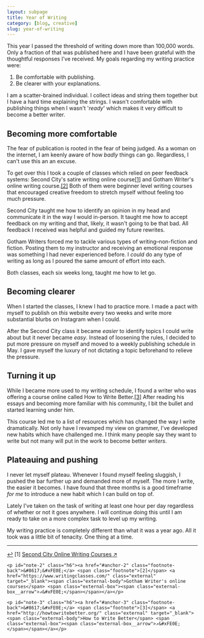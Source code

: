 ```yaml
---
layout: subpage
title: Year of Writing
category: [blog, creative]
slug: year-of-writing
---
```

This year I passed the threshold of writing down more than 100,000 words. Only a fraction of that was published here and I have been grateful with the thoughtful responses I've received. My goals regarding my writing practice were:

1. Be comfortable with publishing.
2. Be clearer with your explanations.

I am a scatter-brained individual. I collect ideas and string them together but I have a hard time explaining the strings. I wasn't comfortable with publishing things when I wasn't '_ready_' which makes it very difficult to become a better writer.

## Becoming more comfortable

The fear of publication is rooted in the fear of being judged. As a woman on the internet, I am keenly aware of how _badly_ things can go. Regardless, I can't use this an an excuse.

To get over this I took a couple of classes which relied on peer feedback systems: Second City's satire writing online course<a id="anchor-1" href="#note-1" class="fieldnotes-anchor">[1]</a> and Gotham Writer's online writing course.<a id="anchor-2" href="#note-2" class="fieldnotes-anchor">[2]</a> Both of them were beginner level writing courses that encouraged creative freedom to stretch myself without feeling too much pressure.

Second City taught me how to identify an opinion in my head and communicate it in the way I would in-person. It taught me how to accept feedback on my writing and that, likely, it wasn't going to be that bad. All feedback I received was helpful and guided my future rewrites. 

Gotham Writers forced me to tackle various types of writing–non-fiction and fiction. Posting them to my instructor and receiving an emotional response was something I had never experienced before. I _could_ do any type of writing as long as I poured the same amount of effort into each.

Both classes, each six weeks long, taught me how to let go.

## Becoming clearer

When I started the classes, I knew I had to practice more. I made a pact with myself to publish on _this_ website every two weeks and write more substantial blurbs on Instagram when I could.

After the Second City class it became _easier_ to identify topics I could write about but it never became _easy_. Instead of loosening the rules, I decided to put more pressure on myself and moved to a weekly publishing schedule in May. I gave myself the luxury of not dictating a topic beforehand to relieve the pressure.

## Turning it up

While I became more used to my writing schedule, I found a writer who was offering a course online called How to Write Better.<a id="anchor-3" href="#note-3" class="fieldnotes-anchor">[3]</a> After reading his essays and becoming more familiar with his community, I bit the bullet and started learning under him.

This course led me to a list of resources which has changed the way I write dramatically. Not only have I revamped my view on grammer, I've developed new habits which have challenged me. I think many people say they want to write but not many will put in the work to become better _writers_.

## Plateauing and pushing

I never let myself plateau. Whenever I found myself feeling sluggish, I pushed the bar further up and demanded more of myself. The more I write, the easier it becomes. I have found that three months is a good timeframe _for me_ to introduce a new habit which I can build on top of. 

Lately I've taken on the task of writing at least one hour per day regardless of whether or not it goes anywhere. I will continue doing this until I am ready to take on a more complex task to level up my writing.

My writing practice is completely different than what it was a year ago. All it took was a little bit of tenacity. One thing at a time.

<hr class="small">

<div class="fieldnotes">
    <p id="note-1" class="h6"><a href="#anchor-1" class="footnote-back">&#8617;&#xFE0E;</a> <span class="footnote">[1]</span> <a href="http://www.secondcity.com/courses/hollywood/online-classes/" class="external" target="_blank"><span class="external-body">Second City Online Writing Courses</span> <span class="external-box"><span class="external-box__arrow">↗&#xFE0E;</span></span></a></p>

    <p id="note-2" class="h6"><a href="#anchor-2" class="footnote-back">&#8617;&#xFE0E;</a> <span class="footnote">[2]</span> <a href="https://www.writingclasses.com/" class="external" target="_blank"><span class="external-body">Gotham Writer's online courses</span> <span class="external-box"><span class="external-box__arrow">↗&#xFE0E;</span></span></a></p>

    <p id="note-3" class="h6"><a href="#anchor-3" class="footnote-back">&#8617;&#xFE0E;</a> <span class="footnote">[3]</span> <a href="http://howtowritebetter.org/" class="external" target="_blank"><span class="external-body">How to Write Better</span> <span class="external-box"><span class="external-box__arrow">↗&#xFE0E;</span></span></a></p>
</div>